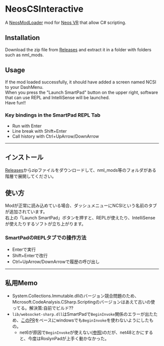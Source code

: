 # NeosCSInteractive

A [NeosModLoader](https://github.com/zkxs/NeosModLoader) mod for [Neos VR](https://neos.com/) that allow C# scripting.

## Installation
Download the zip file from [Releases](https://github.com/hantabaru1014/NeosCSInteractive/releases/latest) and extract it in a folder with folders such as nml_mods.

## Usage
If the mod loaded successfully, it should have added a screen named NCSI to your DashMenu.  
When you press the "Launch SmartPad" button on the upper right, software that can use REPL and IntelliSense will be launched.  
Have fun!!

### Key bindings in the SmartPad REPL Tab
- Run with Enter
- Line break with Shift+Enter
- Call history with Ctrl+UpArrow/DownArrow

---

## インストール
[Releases](https://github.com/hantabaru1014/NeosCSInteractive/releases/latest)からzipファイルをダウンロードして、nml_mods等のフォルダがある階層で展開してください。

## 使い方
Modが正常に読み込めている場合、ダッシュメニューにNCSIという名前のタブが追加されています。  
右上の「Launch SmartPad」ボタンを押すと、REPLが使えたり、IntelliSenseが使えたりするソフトが立ち上がります。

### SmartPadのREPLタブでの操作方法
- Enterで実行
- Shift+Enterで改行
- Ctrl+UpArrow/DownArrowで履歴の呼び出し

---

## 私用Memo
- System.Collections.Immutable.dllのバージョン競合問題のため、Microsoft.CodeAnalysis.CSharp.Scriptingのバージョンはあえて古いの使ってる。解決策:自前でビルド??
- `lib/websocket-sharp.dll`はSmartPadで`BeginInvoke`関係のエラーが出たため、[このPR](https://github.com/sta/websocket-sharp/pull/712)をベースにwindowsでも`BeginInvoke`を使わないようにしたもの。
    - net6が原因で`BeginInvoke`が使えない([参照](https://github.com/dotnet/runtime/issues/16312#issuecomment-182107557))のだが、net48とかにすると、今度はRoslynPadが上手く動かなかった。